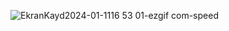![EkranKayd2024-01-1116 53 01-ezgif com-speed](https://github.com/yigityardibi/weather-condition/assets/147426008/326813bb-45ef-4eda-bb2f-b5973b8a6b75)
